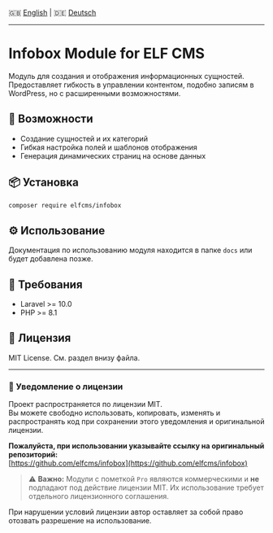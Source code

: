 🇬🇧 [English](README.en.md) | 🇩🇪 [Deutsch](README.de.md)

---
# Infobox Module for ELF CMS

Модуль для создания и отображения информационных сущностей. Предоставляет гибкость в управлении контентом, подобно записям в WordPress, но с расширенными возможностями.

## 🚀 Возможности

- Создание сущностей и их категорий
- Гибкая настройка полей и шаблонов отображения
- Генерация динамических страниц на основе данных

## 📦 Установка

```bash
composer require elfcms/infobox
```

## ⚙️ Использование

Документация по использованию модуля находится в папке `docs` или будет добавлена позже.

## 🧩 Требования

- Laravel >= 10.0
- PHP >= 8.1

## 🪪 Лицензия

MIT License. См. раздел внизу файла.

---

### 📜 Уведомление о лицензии

Проект распространяется по лицензии MIT.  
Вы можете свободно использовать, копировать, изменять и распространять код при сохранении этого уведомления и оригинальной лицензии.

**Пожалуйста, при использовании указывайте ссылку на оригинальный репозиторий:**  
[https://github.com/elfcms/infobox](https://github.com/elfcms/infobox)

> ⚠️ **Важно:** Модули с пометкой `Pro` являются коммерческими и **не** подпадают под действие лицензии MIT. Их использование требует отдельного лицензионного соглашения.

При нарушении условий лицензии автор оставляет за собой право отозвать разрешение на использование.